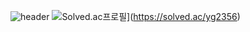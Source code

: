 ![header](https://capsule-render.vercel.app/api?type=Rounded&color=auto&height=300&section=header&text=Hello%20myrepo&fontSize=90)
![Solved.ac프로필](http://mazassumnida.wtf/api/v2/generate_badge?boj=yg2356)](https://solved.ac/yg2356)
<!--
**yg2356/yg2356** is a ✨ _special_ ✨ repository because its `README.md` (this file) appears on your GitHub profile.

Here are some ideas to get you started:

- 🔭 I’m currently working on ...
- 🌱 I’m currently learning ...
- 👯 I’m looking to collaborate on ...
- 🤔 I’m looking for help with ...
- 💬 Ask me about ...
- 📫 How to reach me: ...
- 😄 Pronouns: ...
- ⚡ Fun fact: ...
-->
